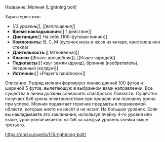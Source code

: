 Название: Молния \[Lightning bolt] 

Характеристики:
- *[[3 уровень]], [[воплощение]]*
- **Время накладывания:**[[ 1 действие]]
- **Дистанция:**[[ На себя (100-футовая линия)]]
- **Компоненты:** В, С, М (кусочек меха и жезл из янтаря, кристалла или стекла)
- **Длительность:**[[ Мгновенная]]
- **Классы:**[[Класс  волшебник]], [[Класс чародей]]
- **Подклассы:**[[ круг земли (друид), бронник (изобретатель), бездонный (колдун)]]
- **Источник:**[[ «Player's handbook»]]

Описание:
Разряд молнии формирует линию длиной 100 футов и шириной 5 футов, вылетающую в выбранном вами направлении. Все существа в линии должны совершить спасбросок Ловкости. Существо получает 8к6 урона электричеством при провале или половину урона при успехе.
Молния поджигает горючие предметы в поражаемой области, которые никто не несёт и не носит.
На больших уровнях. Если вы накладываете это заклинание, используя ячейку 4-го уровня или выше, урон увеличивается на 1к6 за каждый уровень ячейки выше третьего.

https://dnd.su/spells/175-lightning-bolt/
